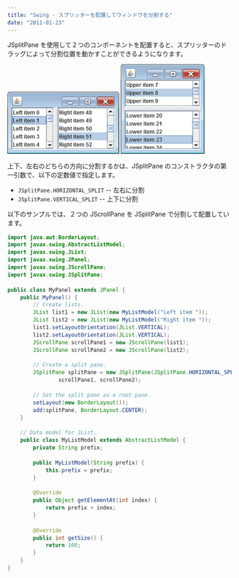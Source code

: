 ```yaml
---
title: "Swing - スプリッターを配置してウィンドウを分割する"
date: "2011-01-23"
---
```


JSplitPane を使用して２つのコンポーネントを配置すると、スプリッターのドラッグによって分割位置を動かすことができるようになります。

![splitpane-horizontal.png](./splitpane-horizontal.png)
![splitpane-vertical.png](./splitpane-vertical.png)

上下、左右のどちらの方向に分割するかは、JSplitPane のコンストラクタの第一引数で、以下の定数値で指定します。

- `JSplitPane.HORIZONTAL_SPLIT` -- 左右に分割
- `JSplitPane.VERTICAL_SPLIT` -- 上下に分割

以下のサンプルでは、２つの JScrollPane を JSplitPane で分割して配置しています。

~~~ java
import java.awt.BorderLayout;
import javax.swing.AbstractListModel;
import javax.swing.JList;
import javax.swing.JPanel;
import javax.swing.JScrollPane;
import javax.swing.JSplitPane;

public class MyPanel extends JPanel {
    public MyPanel() {
        // Create lists.
        JList list1 = new JList(new MyListModel("Left item "));
        JList list2 = new JList(new MyListModel("Right item "));
        list1.setLayoutOrientation(JList.VERTICAL);
        list2.setLayoutOrientation(JList.VERTICAL);
        JScrollPane scrollPane1 = new JScrollPane(list1);
        JScrollPane scrollPane2 = new JScrollPane(list2);

        // Create a split pane.
        JSplitPane splitPane = new JSplitPane(JSplitPane.HORIZONTAL_SPLIT,
                scrollPane1, scrollPane2);

        // Set the split pane as a root pane.
        setLayout(new BorderLayout());
        add(splitPane, BorderLayout.CENTER);
    }

    // Data model for JList.
    public class MyListModel extends AbstractListModel {
        private String prefix;

        public MyListModel(String prefix) {
            this.prefix = prefix;
        }

        @Override
        public Object getElementAt(int index) {
            return prefix + index;
        }

        @Override
        public int getSize() {
            return 100;
        }
    }
}
~~~

